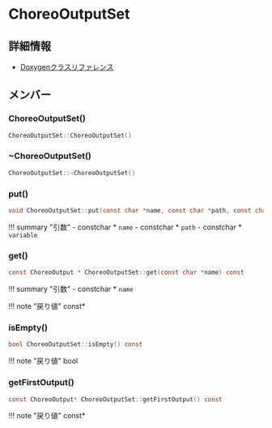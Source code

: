 # ChoreoOutputSet



## 詳細情報

- [Doxygenクラスリファレンス](https://lang-ship.com/reference/Arduino/latest/class_choreo_output_set.html)

## メンバー

### ChoreoOutputSet()



```c
ChoreoOutputSet::ChoreoOutputSet()
```



### ~ChoreoOutputSet()



```c
ChoreoOutputSet::~ChoreoOutputSet()
```



### put()



```c
void ChoreoOutputSet::put(const char *name, const char *path, const char *variable)
```

!!! summary "引数"
	- constchar * `name` 
	- constchar * `path` 
	- constchar * `variable` 



### get()



```c
const ChoreoOutput * ChoreoOutputSet::get(const char *name) const
```

!!! summary "引数"
	- constchar * `name` 

!!! note "戻り値"
	const*



### isEmpty()



```c
bool ChoreoOutputSet::isEmpty() const
```

!!! note "戻り値"
	bool



### getFirstOutput()



```c
const ChoreoOutput* ChoreoOutputSet::getFirstOutput() const
```

!!! note "戻り値"
	const*




